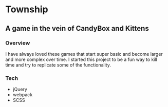 # Township
## A game in the vein of CandyBox and Kittens

### Overview

I have always loved these games that start super basic and become larger and more complex over time.  I started this project to be a fun way to kill time and try to replicate some of the functionality.

### Tech
- jQuery
- webpack
- SCSS
